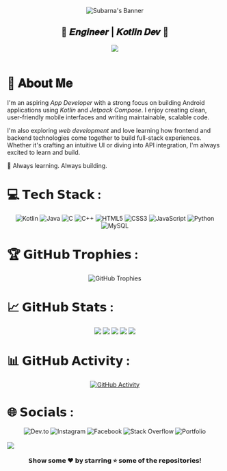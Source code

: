 <div align="center">
  
![Subarna's Banner](https://user-images.githubusercontent.com/80870870/234917106-7e268bab-be5e-4b66-b0f5-52ff7a43d12a.png)

</div>

<div align="center">
  <strong><h2>🗿  𝑬𝒏𝒈𝒊𝒏𝒆𝒆𝒓 | 𝑲𝒐𝒕𝒍𝒊𝒏 𝑫𝒆𝒗 🚀</h2></strong>
</div>
<div align="center">
  <img src="https://media.giphy.com/media/LmNwrBhejkK9EFP504/giphy.gif">
</div>
<br>

# 🌟 𝐀𝐛𝐨𝐮𝐭 𝐌𝐞

I'm an aspiring *App Developer* with a strong focus on building Android applications using *Kotlin* and *Jetpack Compose*. I enjoy creating clean, user-friendly mobile interfaces and writing maintainable, scalable code.

I'm also exploring *web development* and love learning how frontend and backend technologies come together to build full-stack experiences. Whether it's crafting an intuitive UI or diving into API integration, I'm always excited to learn and build.

🚀 Always learning. Always building.


# 💻 𝗧𝗲𝗰𝗵 𝗦𝘁𝗮𝗰𝗸 :

<div align="center">
  <img src="https://img.shields.io/badge/kotlin-%237F52FF.svg?style=for-the-badge&logo=kotlin&logoColor=white" alt="Kotlin">
  <img src="https://img.shields.io/badge/java-%23ED8B00.svg?style=for-the-badge&logo=java&logoColor=white" alt="Java">
  <img src="https://img.shields.io/badge/c-%2300599C.svg?style=for-the-badge&logo=c&logoColor=white" alt="C">
  <img src="https://img.shields.io/badge/c++-%2300599C.svg?style=for-the-badge&logo=c%2B%2B&logoColor=white" alt="C++">
  <img src="https://img.shields.io/badge/html5-%23E34F26.svg?style=for-the-badge&logo=html5&logoColor=white" alt="HTML5">
  <img src="https://img.shields.io/badge/css3-%231572B6.svg?style=for-the-badge&logo=css3&logoColor=white" alt="CSS3">
  <img src="https://img.shields.io/badge/javascript-%23323330.svg?style=for-the-badge&logo=javascript&logoColor=%23F7DF1E" alt="JavaScript">
  <img src="https://img.shields.io/badge/python-3670A0?style=for-the-badge&logo=python&logoColor=ffdd54" alt="Python">
  <img src="https://img.shields.io/badge/mysql-4479A1.svg?style=for-the-badge&logo=mysql&logoColor=white" alt="MySQL">
</div>

# 🏆 𝗚𝗶𝘁𝗛𝘂𝗯 𝗧𝗿𝗼𝗽𝗵𝗶𝗲𝘀 :
<div align="center">
  <img src="https://github-trophies.vercel.app/?username=Dronzer2Code&theme=monokai&no-frame=true&no-bg=false&margin-w=4" alt="GitHub Trophies">
</div>

# 📈 𝗚𝗶𝘁𝗛𝘂𝗯 𝗦𝘁𝗮𝘁𝘀 :

<p align="center">
  <img src="https://github-profile-summary-cards.vercel.app/api/cards/profile-details?username=Dronzer2code&theme=monokai" />
  <img src="https://github-profile-summary-cards.vercel.app/api/cards/repos-per-language?username=Dronzer2code&theme=monokai" />
  <img src="https://github-profile-summary-cards.vercel.app/api/cards/most-commit-language?username=Dronzer2code&theme=monokai" />
  <img src="https://github-profile-summary-cards.vercel.app/api/cards/stats?username=Dronzer2code&theme=monokai" />
  <img src="https://github-profile-summary-cards.vercel.app/api/cards/productive-time?username=Dronzer2code&theme=monokai&utcOffset=8" />
</p>

# 📊 𝗚𝗶𝘁𝗛𝘂𝗯 𝗔𝗰𝘁𝗶𝘃𝗶𝘁𝘆 :
<div align="center">
  <a href="https://github.com/Dronzer2Code">
    <img src="https://github-readme-activity-graph.vercel.app/graph?username=Dronzer2Code&bg_color=2d2a2e&color=ffffff&line=f92672&point=fd971f&area=true&hide_border=false" alt="GitHub Activity">
  </a>
</div>

# 🌐 𝗦𝗼𝗰𝗶𝗮𝗹𝘀 :

<div align="center">
  <img src="https://img.shields.io/badge/Dev.to-0A0A0A?style=for-the-badge&logo=devdotto&logoColor=white" alt="Dev.to">
  <img src="https://img.shields.io/badge/Instagram-E4405F?style=for-the-badge&logo=instagram&logoColor=white" alt="Instagram">
  <img src="https://img.shields.io/badge/Facebook-1877F2?style=for-the-badge&logo=facebook&logoColor=white" alt="Facebook">
  <img src="https://img.shields.io/badge/StackOverflow-F48024?style=for-the-badge&logo=stackoverflow&logoColor=white" alt="Stack Overflow">
  <img src="https://img.shields.io/badge/Portfolio-000000?style=for-the-badge&logo=github&logoColor=white" alt="Portfolio">
</div>
<br>

<img src="https://github.com/JSjulio/JSjulio/assets/116856413/13522243-2b31-40c7-a1f5-0b5967ba8ce0">

<div align="center">
  <br>
<strong>𝗦𝗵𝗼𝘄 𝘀𝗼𝗺𝗲 ❤️ 𝗯𝘆 𝘀𝘁𝗮𝗿𝗿𝗶𝗻𝗴 ⭐ 𝘀𝗼𝗺𝗲 𝗼𝗳 𝘁𝗵𝗲 𝗿𝗲𝗽𝗼𝘀𝗶𝘁𝗼𝗿𝗶𝗲𝘀!</strong>
</div>

<!-- Proudly created with ❤ by Dronzer2Code -->
